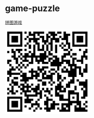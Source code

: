# game-puzzle

[拼图游戏](http://iq9891.github.io/game-puzzle/)


[![拼图游戏](code.png)](http://iq9891.github.io/game-puzzle/)